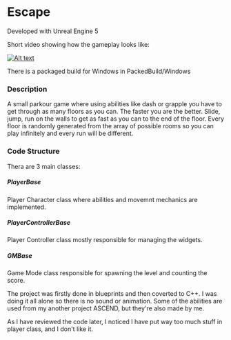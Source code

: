 # Escape

Developed with Unreal Engine 5

Short video showing how the gameplay looks like:

[![Alt text](https://img.youtube.com/vi/RDyMlgGKfT4/0.jpg)](https://youtu.be/RDyMlgGKfT4)


There is a packaged build for Windows in PackedBuild/Windows

### Description

A small parkour game where using abilities like dash or grapple you have to get through as many floors as you can. The faster you are the better. Slide, jump, run on the walls to get as fast as you can to the end of the floor. Every floor is randomly generated from the array of possible rooms so you can play infinitely and every run will be different.


### Code Structure
Thera are 3 main classes:

<h5>PlayerBase</h5>
Player Character class where abilities and movemnt mechanics are implemented.

<h5>PlayerControllerBase</h5>
Player Controller class mostly responsible for managing the widgets.

<h5>GMBase</h5> 

Game Mode class responsible for spawning the level and counting the score.


The project was firstly done in blueprints and then coverted to C++. I was doing it all alone so there is no sound or animation. Some of the abilities are used from my another project ASCEND, but they're also made by me.

As I have reviewed the code later, I noticed I have put way too much stuff in player class, and I don't like it.
